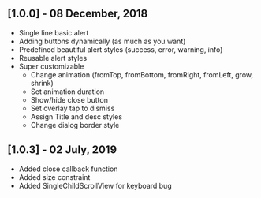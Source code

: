 ## [1.0.0] - 08 December, 2018

* Single line basic alert
* Adding buttons dynamically (as much as you want)
* Predefined beautiful alert styles (success, error, warning, info)
* Reusable alert styles
* Super customizable
	* Change animation (fromTop, fromBottom, fromRight, fromLeft, grow, shrink)
	* Set animation duration
	* Show/hide close button
	* Set overlay tap to dismiss
	* Assign Title and desc styles
	* Change dialog border style
	


## [1.0.3] - 02 July, 2019

* Added close callback function
* Added size constraint
* Added SingleChildScrollView for keyboard bug
